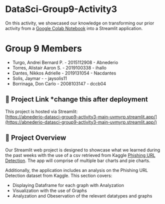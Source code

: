 ﻿# DataSci-Group9-Activity3

On this activity, we showcased our knowledge on transforming our prior activity from a [Google Colab Notebook](https://colab.research.google.com/drive/1I57Er78XuQqmdGzyfbiyYRJLzdDI6qjn?usp=sharing#scrollTo=PxGTeUWIWjON) into a Streamlit application. <br>

# Group 9 Members

- Turgo, Andrei Bernard P. - 2015112908 - Abnederio
- Torres, Alistair Aaron S. - 2019100338 - ihallo
- Dantes, Nikkos Adrielle - 2019131054 - Nacdantes
- Solis, Jaymar - - jaysolis11
- Borrinaga, Don Carlo - 2008103147 - dccb04


## 🔗 Project Link *change this after deployment

This project is hosted via Streamlit:<br>
[https://abnederio-datasci-group9-activity3-main-uvmyrp.streamlit.app/](https://abnederio-datasci-group9-activity3-main-uvmyrp.streamlit.app/)

## 📖 Project Overview

Our Streamlit web project is designed to showcase what we learned during the past weeks with the use of a csv retrieved from Kaggle [Phishing URL Detection](https://www.kaggle.com/datasets/sergioagudelo/phishing-url-detection). The app will comprise of multiple bar charts and pie charts.<br>


Additionally, the application includes an analysis on the Phishing URL Detection dataset from Kaggle. This section covers:

- Displaying Dataframe for each graph with Analyzation
- Visualization with the use of Graphs
- Analyzation and Obeservation of the relevant datatypes and graphs
